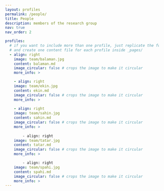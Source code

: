 ```yaml
---
layout: profiles
permalink: /people/
title: People
description: members of the research group
nav: true
nav_order: 2

profiles:
  # if you want to include more than one profile, just replicate the following block
  # and create one content file for each profile inside _pages/
  - align: right
    image: team/balaman.jpg
    content: balaman.md
    image_circular: false # crops the image to make it circular
    more_info: >

    - align: right
    image: team/ekin.jpg
    content: ekin.md
    image_circular: false # crops the image to make it circular
    more_info: >
    
    - align: right
    image: team/sahin.jpg
    content: sahin.md
    image_circular: false # crops the image to make it circular
    more_info: >
    
        - align: right
    image: team/tatar.jpg
    content: tatar.md
    image_circular: false # crops the image to make it circular
    more_info: >

        - align: right
    image: team/spahi.jpg
    content: spahi.md
    image_circular: false # crops the image to make it circular
    more_info: >
---
```

